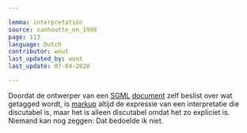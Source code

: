 ```yaml
---

lemma: interpretation
source: vanhoutte_en_1998
page: 113
language: Dutch
contributor: wout
last_updated_by: wout
last_update: 07-04-2020

---
```


Doordat de ontwerper van een [SGML](SGML.html) [document](document.html) zelf beslist over wat getagged wordt, is [markup](markup.html) altijd de expressie van een interpretatie die discutabel is, maar het is alleen discutabel omdat het zo expliciet is. Niemand kan nog zeggen: Dat bedoelde ik niet.
